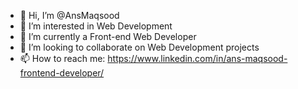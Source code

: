 - 👋 Hi, I’m @AnsMaqsood
- 👀 I’m interested in Web Development
- 🌱 I’m currently a Front-end Web Developer
- 💞️ I’m looking to collaborate on Web Development projects
- 📫 How to reach me: https://www.linkedin.com/in/ans-maqsood-frontend-developer/

<!---
AnsMaqsood/AnsMaqsood is a ✨ special ✨ repository because its `README.md` (this file) appears on your GitHub profile.
You can click the Preview link to take a look at your changes.
--->
